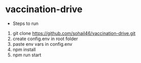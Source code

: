 # vaccination-drive

- Steps to run

1. git clone https://github.com/sohail46/vaccination-drive.git
2. create config.env in root folder
3. paste env vars in config.env
4. npm install
5. npm run start
